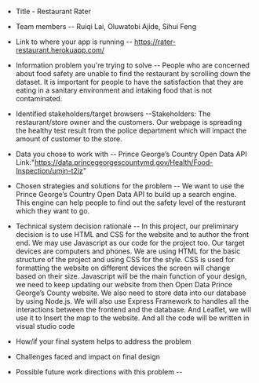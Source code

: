 * Title - Restaurant Rater 
* Team members -- Ruiqi Lai, Oluwatobi Ajide, Sihui Feng
* Link to where your app is running -- 
https://rater-restaurant.herokuapp.com/
* Information problem you're trying to solve --
People who are concerned about food safety are unable to find the restaurant by scrolling down the dataset. It is important for people to have the satisfaction that they are eating in a sanitary environment and intaking food that is not contaminated.
* Identified stakeholders/target browsers --Stakeholders: The restaurant/store owner and the customers. Our webpage is spreading the healthy test result from the police department which will impact the amount of customer to the store.

* Data you chose to work with -- Prince George’s Country Open Data API Link:"https://data.princegeorgescountymd.gov/Health/Food-Inspection/umjn-t2iz"

* Chosen strategies and solutions for the problem 
-- We want to use the Prince George’s Country Open Data API to build up a search engine. This engine can help people to find out the safety level of the resturant which they want to go.
* Technical system decision rationale --
In this project, our preliminary decision is to use HTML and CSS for the website and to author the front end. We may use Javascript as our code for the project too.  Our target devices are computers and phones. We are using HTML for the basic structure of the project and using CSS for the style. CSS is used for formatting the website on different devices the screen will change based on their size. Javascript will be the main function of your design, we need to keep updating our website from then Open Data Prince George’s County website. We also need to store data into our database by using Node.js. We will also use Express Framework to handles all the interactions between the frontend and the database. And Leaflet, we will use it to Insert the map to the website. And all the code will be written in visual studio code




* How/if your final system helps to address the problem 
* Challenges faced and impact on final design
* Possible future work directions with this problem -- 